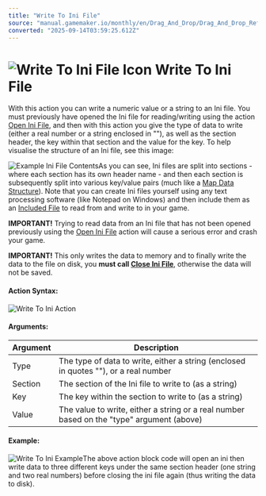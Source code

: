 ```yaml
---
title: "Write To Ini File"
source: "manual.gamemaker.io/monthly/en/Drag_And_Drop/Drag_And_Drop_Reference/Files/Write_To_Ini_File.htm"
converted: "2025-09-14T03:59:25.612Z"
---
```


# ![Write To Ini File Icon](../../../assets/Images/Scripting_Reference/Drag_And_Drop/Reference/Files/i_Files_Write_To_Ini_File.png) Write To Ini File

With this action you can write a numeric value or a string to an Ini file. You must previously have opened the Ini file for reading/writing using the action [Open Ini File](Open_Ini_File.md), and then with this action you give the type of data to write (either a real number or a string enclosed in ""), as well as the section header, the key within that section and the value for the key. To help visualise the structure of an Ini file, see this image:

![Example Ini File Contents](../../../assets/Images/Scripting_Reference/Drag_And_Drop/Reference/Files/Ini_Example.png)As you can see, Ini files are split into sections - where each section has its own header name - and then each section is subsequently split into various key/value pairs (much like a [Map Data Structure](../Data_Structures/Create_Map.md)). Note that you can create Ini files yourself using any text processing software (like Notepad on Windows) and then include them as an [Included File](../../../Settings/Included_Files.md) to read from and write to in your game.

**IMPORTANT!** Trying to read data from an Ini file that has not been opened previously using the [Open Ini File](Open_Ini_File.md) action will cause a serious error and crash your game.

**IMPORTANT!** This only writes the data to memory and to finally write the data to the file on disk, you **must call [Close Ini File](Close_Ini_File.md)**, otherwise the data will not be saved.

#### Action Syntax:

![Write To Ini Action](../../../assets/Images/Scripting_Reference/Drag_And_Drop/Reference/Files/a_Files_Write_To_Ini_File.png)

#### Arguments:

| Argument | Description |
| --- | --- |
| Type | The type of data to write, either a string (enclosed in quotes ""), or a real number |
| Section | The section of the Ini file to write to (as a string) |
| Key | The key within the section to write to (as a string) |
| Value | The value to write, either a string or a real number based on the "type" argument (above) |

#### Example:

![Write To Ini Example](../../../assets/Images/Scripting_Reference/Drag_And_Drop/Reference/Files/e_Files_Write_To_Ini_File.png)The above action block code will open an ini then write data to three different keys under the same section header (one string and two real numbers) before closing the ini file again (thus writing the data to disk).